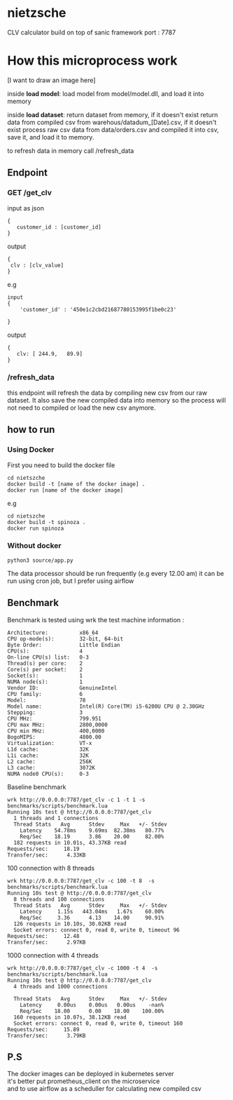 # nietzsche
CLV calculator build on top of sanic framework
port : 7787

# How this microprocess work
[I want to draw an image here]

inside **load model**:
load model from model/model.dll, and load it into memory

inside **load dataset**:
return dataset from memory, if it doesn't exist
return data from compiled csv from warehous/datadum_[Date].csv, if it doesn't exist
process raw csv data from data/orders.csv and compiled it into csv, save it, and load it to memory.

to refresh data in memory call /refresh_data

## Endpoint


### GET /get_clv
input as json 
```
{
   customer_id : [customer_id]
}
```
output 
```
{
 clv : [clv_value]
}
```
e.g
```
input
{
    'customer_id' : '450e1c2cbd21687780153995f1be0c23'

}
```
output
```
{
   clv: [​ ​244.9,​ ​ ​ ​89.9]
}
```


### /refresh_data

this endpoint will refresh the data by compiling new csv from our raw dataset.
It also save the new compiled data into memory so the process will not need to compiled or load the new csv anymore.


## how to run 

### Using Docker

First you need to build the docker file
```
cd nietszche
docker build -t [name of the docker image] .
docker run [name of the docker image]
```
e.g
```
cd nietszche
docker build -t spinoza .
docker run spinoza
```


### Without docker
```
python3 source/app.py
```

The data processor should be run frequently (e.g every 12.00 am) 
it can be run using cron job, but I prefer using airflow



## Benchmark
Benchmark is tested using wrk
the test machine information :
```
Architecture:          x86_64
CPU op-mode(s):        32-bit, 64-bit
Byte Order:            Little Endian
CPU(s):                4
On-line CPU(s) list:   0-3
Thread(s) per core:    2
Core(s) per socket:    2
Socket(s):             1
NUMA node(s):          1
Vendor ID:             GenuineIntel
CPU family:            6
Model:                 78
Model name:            Intel(R) Core(TM) i5-6200U CPU @ 2.30GHz
Stepping:              3
CPU MHz:               799.951
CPU max MHz:           2800,0000
CPU min MHz:           400,0000
BogoMIPS:              4800.00
Virtualization:        VT-x
L1d cache:             32K
L1i cache:             32K
L2 cache:              256K
L3 cache:              3072K
NUMA node0 CPU(s):     0-3
```
Baseline benchmark
```
wrk http://0.0.0.0:7787/get_clv -c 1 -t 1 -s benchmarks/scripts/benchmark.lua 
Running 10s test @ http://0.0.0.0:7787/get_clv
  1 threads and 1 connections
  Thread Stats   Avg      Stdev     Max   +/- Stdev
    Latency    54.78ms    9.69ms  82.38ms   80.77%
    Req/Sec    18.19      3.86    20.00     82.00%
  182 requests in 10.01s, 43.37KB read
Requests/sec:     18.19
Transfer/sec:      4.33KB
```
100 connection with 8 threads
```
wrk http://0.0.0.0:7787/get_clv -c 100 -t 8  -s benchmarks/scripts/benchmark.lua 
Running 10s test @ http://0.0.0.0:7787/get_clv
  8 threads and 100 connections
  Thread Stats   Avg      Stdev     Max   +/- Stdev
    Latency     1.15s   443.04ms   1.67s    60.00%
    Req/Sec     3.36      4.13    14.00     90.91%
  126 requests in 10.10s, 30.02KB read
  Socket errors: connect 0, read 0, write 0, timeout 96
Requests/sec:     12.48
Transfer/sec:      2.97KB
```
1000 connection with 4 threads
```
wrk http://0.0.0.0:7787/get_clv -c 1000 -t 4  -s benchmarks/scripts/benchmark.lua 
Running 10s test @ http://0.0.0.0:7787/get_clv
  4 threads and 1000 connections

  Thread Stats   Avg      Stdev     Max   +/- Stdev
    Latency     0.00us    0.00us   0.00us    -nan%
    Req/Sec    18.00      0.00    18.00    100.00%
  160 requests in 10.07s, 38.12KB read
  Socket errors: connect 0, read 0, write 0, timeout 160
Requests/sec:     15.89
Transfer/sec:      3.79KB
```

## P.S 
The docker images can be deployed in kubernetes server<br>
it's better put prometheus_client on the microservice<br>
and to use airflow as a scheduller for calculating new compiled csv<br>
